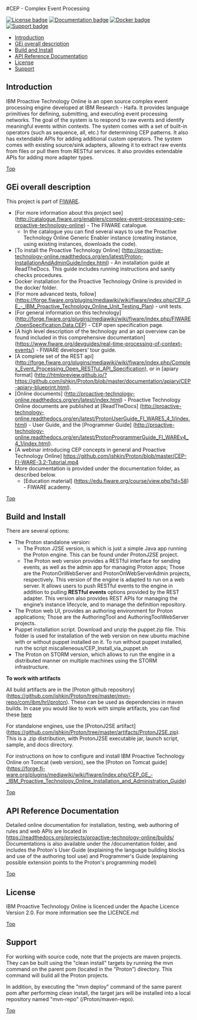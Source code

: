 #<a name="top"></a>CEP - Complex Event Processing

[![License badge](https://img.shields.io/hexpm/l/plug.svg)](https://opensource.org/licenses/Apache-2.0)
[![Documentation badge](https://img.shields.io/badge/docs-latest-brightgreen.svg?style=flat)](http://proactive-technology-online.readthedocs.org/en/latest/Proton-InstallationAndAdminGuide/index.html)
[![Docker badge](https://img.shields.io/docker/pulls/fiware/proactivetechnologyonline.svg)](https://hub.docker.com/r/fiware/proactivetechnologyonline/)
[![Support badge]( https://img.shields.io/badge/support-sof-yellowgreen.svg)](http://stackoverflow.com/questions/tagged/fiware-cep)

* [Introduction](#introduction)
* [GEi overall description](#gei-overall-description)
* [Build and Install](#build-and-install)
* [API Reference Documentation](#api-reference-documentation)
* [License](#license)
* [Support](#support)

## Introduction
IBM Proactive Technology Online is an open source complex event processing engine developed at IBM Research - Haifa. It provides language primitives for defining,
submitting, and executing event processing networks. The goal of the system is to respond to raw events and identify meaningful events within contexts. 
The system comes with a set of built-in operators (such as sequence, all, etc.) for determining CEP patterns. 
It also has extendable APIs for adding additional custom operators. The system comes with existing source/sink adapters, allowing it to extract raw events from files or pull 
them from RESTful services. It also provides extendable APIs for adding more adapter types. 

[Top](#top)

## GEi overall description

This project is part of [FIWARE](https://www.fiware.org/).
* [For more information about this project see] (http://catalogue.fiware.org/enablers/complex-event-processing-cep-proactive-technology-online) - The FIWARE catalogue. 
  * In the catalogue you can find several ways to use the Proactive Technology Online Generic Enabler instance (creating instance, using existing instances, downloads the code). 
* [To install the Proactive Technology Online] (http://proactive-technology-online.readthedocs.org/en/latest/Proton-InstallationAndAdminGuide/index.html) - An installation guide at ReadTheDocs. This guide includes running instructions and sanity checks procedures. 
* Docker installation for the Proactive Technology Online is provided in the docke/ folder.
* [For more advanced tests, follow] (https://forge.fiware.org/plugins/mediawiki/wiki/fiware/index.php/CEP_GE_-_IBM_Proactive_Technology_Online_Unit_Testing_Plan) - unit tests.
* [For general information on this technology] (http://forge.fiware.org/plugins/mediawiki/wiki/fiware/index.php/FIWARE.OpenSpecification.Data.CEP) - CEP open specification page.
* [A high level description of the technology and an api overview can be found included in this comprehensive documentation] (https://www.fiware.org/devguides/real-time-processing-of-context-events/) - FIWARE developers’ tour guide.
* [A complete set of the REST api] (http://forge.fiware.org/plugins/mediawiki/wiki/fiware/index.php/Complex_Event_Processing_Open_RESTful_API_Specification), or in [apiary format] (http://htmlpreview.github.io/?https://github.com/ishkin/Proton/blob/master/documentation/apiary/CEP-apiary-blueprint.html).
* [Online documents] (http://proactive-technology-online.readthedocs.org/en/latest/index.html) - Proactive Technology Online documents are published at [ReadTheDocs] (http://proactive-technology-online.readthedocs.org/en/latest/ProtonUserGuide_FI_WARE5_4_1/index.html) - User Guide, and the [Programmer Guide] (http://proactive-technology-online.readthedocs.org/en/latest/ProtonProgrammerGuide_FI_WAREv4_4_1/index.html). 
* [A webinar introducing CEP concepts in general and Proactive Technology Online] https://github.com/ishkin/Proton/blob/master/CEP-FI-WARE-3.2-Tutorial.mp4
* More documentation is provided under the documentation folder, as described below. 
  * [Education material] (https://edu.fiware.org/course/view.php?id=58) - FIWARE academy.

[Top](#top)

## Build and Install
There are several options:
* The Proton standalone version:
  * The Proton J2SE version,  is which is just a simple Java app running the Proton engine. This can be found under ProtonJ2SE project.
  * The Proton web version provides a RESTful interface for sending events, as well as the admin app for managing Proton apps; Those are 
the ProtonOnWebServer and ProtonOnWebServerAdmin projects, respectively.
This version of the engine is adapted to run on a web server. It allows users to push RESTful events to the engine in addition to pulling 
**RESTful events** options provided by the REST adapter. This version also provides REST APIs for managing the engine’s instance lifecycle, and to manage the definition repository.
* The Proton web UI,  provides an authoring environment for Proton applications; Those are the AuthoringTool and AuthoringToolWebServer projects.
* Puppet installation script. Download and unzip the puppet.zip file. This folder is used for installation of the web version on new ubuntu machine with or without puppet installed on it. To run without puppet installed, run the script miscalleneous/CEP_Install_via_puppet.sh
* The Proton on STORM version, which allows to run the engine in a distributed manner on multiple machines using the STORM infrastructure.

**To work with artifacts** 

All build artifacts are in the [Proton github repository] (https://github.com/ishkin/Proton/tree/master/mvn-repo/com/ibm/hrl/proton). These can be used as dependencies in maven builds. 
In case you would like to work with simple artifacts, you can find these [here](https://github.com/ishkin/Proton/tree/master/artifacts)

For standalone engines, use the [ProtonJ2SE artifact] (https://github.com/ishkin/Proton/tree/master/artifacts/ProtonJ2SE.zip). This is a .zip distribution, with ProtonJ2SE executable jar, launch script, sample, and docs directory. 

For instructions on how to configure and install IBM Proactive Technology Online on Tomcat (web version), see the [Proton on Tomcat guide] (https://forge.fi-ware.org/plugins/mediawiki/wiki/fiware/index.php/CEP_GE_-_IBM_Proactive_Technology_Online_Installation_and_Administration_Guide)

[Top](#top)

## API Reference Documentation

Detailed online documentation for installation, testing, web authoring of rules and web APIs are located in https://readthedocs.org/projects/proactive-technology-online/builds/
Documentations is also available under the /documentation folder, and includes the Proton's User Guide (explaining the language building blocks and use of the authoring tool use) and Programmer's Guide (explaining possible extension points to the Proton's programming model)

[Top](#top)

## License
IBM Proactive Technology Online is licenced under the Apache Licence Version 2.0. For more information see the LICENCE.md

[Top](#top)

## Support 
For working with source code, note that the projects are maven projects. 
They can be built using the "clean install" targets by running the mvn command on the parent pom (located in the "Proton”) directory. 
This command will build all the Proton projects.

In addition, by executing the "mvn deploy" 	command of the same parent pom after performing clean install, the target jars will be installed into a local repository named "mvn-repo" (/Proton/maven-repo).

[Top](#top)
